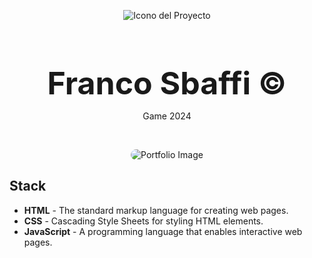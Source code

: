 <div align="center">
  
![Icono del Proyecto](https://github.com/FrancoSbaffi/Portfolio/assets/99909205/30fc803e-aabb-4af6-84e1-33fcf6e60ad8)

</div>

<h3 align="center" style="margin-bottom: 0; font-size: 50px;">
  Franco Sbaffi &copy;
</h3>

<p align="center">
  Game 2024
</p>
<br>
<div align="center">
  
<img src="https://github.com/FrancoSbaffi/Block/assets/99909205/2724dd98-4a1d-4a9c-8bca-d0cfc1e64846"
 alt="Portfolio Image" style="border-radius: 10px;">
  
</div>

## Stack

- **HTML** - The standard markup language for creating web pages.
- **CSS** - Cascading Style Sheets for styling HTML elements.
- **JavaScript** - A programming language that enables interactive web pages.

